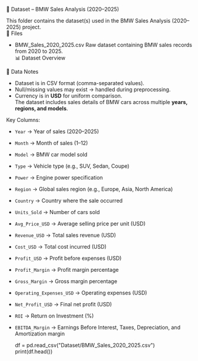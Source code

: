 📂 Dataset – BMW Sales Analysis (2020–2025)

This folder contains the dataset(s) used in the BMW Sales Analysis (2020–2025) project.  
 📑 Files
- BMW_Sales_2020_2025.csv
  Raw dataset containing BMW sales records from 2020 to 2025.  
 📊 Dataset Overview

 🧹 Data Notes
- Dataset is in CSV format (comma-separated values).  
- Null/missing values may exist → handled during preprocessing.  
- Currency is in **USD** for uniform comparison.  
The dataset includes sales details of BMW cars across multiple **years, regions, and models**.  

Key Columns:
- `Year` → Year of sales (2020–2025)  
- `Month` → Month of sales (1–12)  
- `Model` → BMW car model sold  
- `Type` → Vehicle type (e.g., SUV, Sedan, Coupe)  
- `Power` → Engine power specification  
- `Region` → Global sales region (e.g., Europe, Asia, North America)  
- `Country` → Country where the sale occurred  
- `Units_Sold` → Number of cars sold  
- `Avg_Price_USD` → Average selling price per unit (USD)  
- `Revenue_USD` → Total sales revenue (USD)  
- `Cost_USD` → Total cost incurred (USD)  
- `Profit_USD` → Profit before expenses (USD)  
- `Profit_Margin` → Profit margin percentage  
- `Gross_Margin` → Gross margin percentage  
- `Operating_Expenses_USD` → Operating expenses (USD)  
- `Net_Profit_USD` → Final net profit (USD)  
- `ROI` → Return on Investment (%)  
- `EBITDA_Margin` → Earnings Before Interest, Taxes, Depreciation, and Amortization margin  
  
  df = pd.read_csv("Dataset/BMW_Sales_2020_2025.csv")
  print(df.head())
